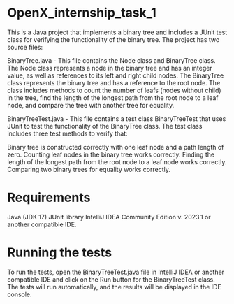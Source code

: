 # OpenX_internship_task_1

This is a Java project that implements a binary tree and includes a JUnit test class for verifying the functionality of the binary tree. The project has two source files:

BinaryTree.java - This file contains the Node class and BinaryTree class. The Node class represents a node in the binary tree and has an integer value, as well as references to its left and right child nodes. The BinaryTree class represents the binary tree and has a reference to the root node. The class includes methods to count the number of leafs (nodes without child) in the tree, find the length of the longest path from the root node to a leaf node, and compare the tree with another tree for equality.

BinaryTreeTest.java - This file contains a test class BinaryTreeTest that uses JUnit to test the functionality of the BinaryTree class. The test class includes three test methods to verify that:

Binary tree is constructed correctly with one leaf node and a path length of zero.
Counting leaf nodes in the binary tree works correctly.
Finding the length of the longest path from the root node to a leaf node works correctly.
Comparing two binary trees for equality works correctly.

# Requirements
Java (JDK 17)
JUnit library
IntelliJ IDEA Community Edition v. 2023.1 or another compatible IDE.

# Running the tests
To run the tests, open the BinaryTreeTest.java file in IntelliJ IDEA or another compatible IDE and click on the Run button for the BinaryTreeTest class. The tests will run automatically, and the results will be displayed in the IDE console.
